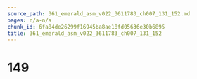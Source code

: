 ```yaml
---
source_path: 361_emerald_asm_v022_3611783_ch007_131_152.md
pages: n/a-n/a
chunk_id: 6fa84de26299f16945ba8ae18fd05636e30b6895
title: 361_emerald_asm_v022_3611783_ch007_131_152
---
```

# 149
